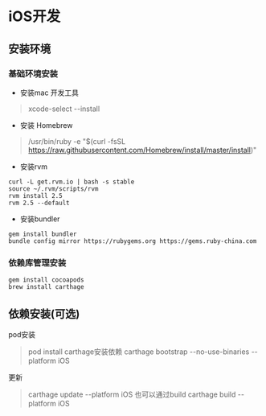 <!--姚晨峰-->
# iOS开发
## 安装环境
### 基础环境安装
* 安装mac 开发工具
> xcode-select --install
* 安装 Homebrew
> /usr/bin/ruby -e "$(curl -fsSL https://raw.githubusercontent.com/Homebrew/install/master/install)"


* 安装rvm

```
curl -L get.rvm.io | bash -s stable
source ~/.rvm/scripts/rvm
rvm install 2.5
rvm 2.5 --default
```

* 安装bundler
```
gem install bundler
bundle config mirror https://rubygems.org https://gems.ruby-china.com
```

### 依赖库管理安装
```
gem install cocoapods
brew install carthage
```

## 依赖安装(可选)

pod安装
> pod install
carthage安装依赖
> carthage bootstrap --no-use-binaries --platform iOS

更新
> carthage update --platform iOS
也可以通过build
> carthage build --platform iOS
